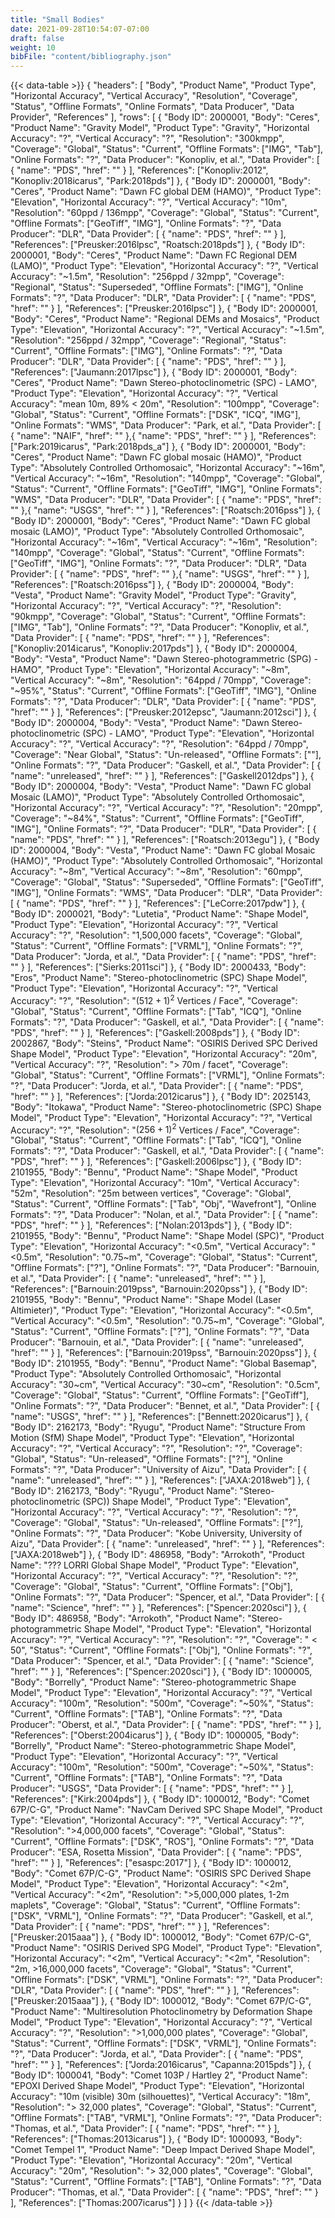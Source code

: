 ```yaml
---
title: "Small Bodies"
date: 2021-09-28T10:54:07-07:00
draft: false
weight: 10
bibFile: "content/bibliography.json"
---
```



{{< data-table >}}
{
    "headers": [
        "Body",
        "Product Name",
        "Product Type",
        "Horizontal Accuracy",
        "Vertical Accuracy",
        "Resolution",
        "Coverage",
        "Status",
        "Offline Formats",
        "Online Formats",
        "Data Producer",
        "Data Provider",
        "References"
    ],
    "rows": [
    {
      "Body ID": 2000001,
      "Body": "Ceres",
      "Product Name": "Gravity Model",
      "Product Type": "Gravity",
      "Horizontal Accuracy": "?",
      "Vertical Accuracy": "?",
      "Resolution": "300kmpp",
      "Coverage": "Global",
      "Status": "Current",
      "Offline Formats": ["IMG", "Tab"],
      "Online Formats": "?",
      "Data Producer": "Konopliv, et al.",
      "Data Provider": [
        {
            "name": "PDS",
            "href": ""
        }
    ],
      "References": ["Konopliv:2012", "Konopliv:2018icarus", "Park:2018pds"]
    },
    {
      "Body ID": 2000001,
      "Body": "Ceres",
      "Product Name": "Dawn FC global DEM (HAMO)",
      "Product Type": "Elevation",
      "Horizontal Accuracy": "?",
      "Vertical Accuracy": "10m",
      "Resolution": "60ppd / 136mpp",
      "Coverage": "Global",
      "Status": "Current",
      "Offline Formats": ["GeoTiff", "IMG"],
      "Online Formats": "?",
      "Data Producer": "DLR",
      "Data Provider": [
        {
            "name": "PDS",
            "href": ""
        }
    ],
      "References": ["Preusker:2016lpsc", "Roatsch:2018pds"]
    },
    {
      "Body ID": 2000001,
      "Body": "Ceres",
      "Product Name": "Dawn FC Regional DEM (LAMO)",
      "Product Type": "Elevation",
      "Horizontal Accuracy": "?",
      "Vertical Accuracy": "~1.5m",
      "Resolution": "256ppd / 32mpp",
      "Coverage": "Regional",
      "Status": "Superseded",
      "Offline Formats": ["IMG"],
      "Online Formats": "?",
      "Data Producer": "DLR",
      "Data Provider": [
        {
            "name": "PDS",
            "href": ""
        }
    ],
      "References": ["Preusker:2016lpsc"]
    },
    {
      "Body ID": 2000001,
      "Body": "Ceres",
      "Product Name": "Regional DEMs and Mosaics",
      "Product Type": "Elevation",
      "Horizontal Accuracy": "?",
      "Vertical Accuracy": "~1.5m",
      "Resolution": "256ppd / 32mpp",
      "Coverage": "Regional",
      "Status": "Current",
      "Offline Formats": ["IMG"],
      "Online Formats": "?",
      "Data Producer": "DLR",
      "Data Provider": [
        {
            "name": "PDS",
            "href": ""
        }
    ],
      "References": ["Jaumann:2017lpsc"]
    },
    {
      "Body ID": 2000001,
      "Body": "Ceres",
      "Product Name": "Dawn Stereo-photoclinometric (SPC) - LAMO",
      "Product Type": "Elevation",
      "Horizontal Accuracy": "?",
      "Vertical Accuracy": "mean 10m, 89% < 20m",
      "Resolution": "100mpp",
      "Coverage": "Global",
      "Status": "Current",
      "Offline Formats": ["DSK", "ICQ", "IMG"],
      "Online Formats": "WMS",
      "Data Producer": "Park, et al.",
      "Data Provider": [
            {
                "name": "NAIF",
                "href": ""
            },{
            "name": "PDS",
            "href": ""
        }
    ],
      "References": ["Park:2019icarus", "Park:2018pds_a"]
    },
    {
      "Body ID": 2000001,
      "Body": "Ceres",
      "Product Name": "Dawn FC global mosaic (HAMO)",
      "Product Type": "Absolutely Controlled Orthomosaic",
      "Horizontal Accuracy": "~16m",
      "Vertical Accuracy": "~16m",
      "Resolution": "140mpp",
      "Coverage": "Global",
      "Status": "Current",
      "Offline Formats": ["GeoTiff", "IMG"],
      "Online Formats": "WMS",
      "Data Producer": "DLR",
      "Data Provider": [
        {
            "name": "PDS",
            "href": ""
        },{
        "name": "USGS",
        "href": ""
    }
],
      "References": ["Roatsch:2016pss"]
    },
    {
      "Body ID": 2000001,
      "Body": "Ceres",
      "Product Name": "Dawn FC global mosaic (LAMO)",
      "Product Type": "Absolutely Controlled Orthomosaic",
      "Horizontal Accuracy": "~16m",
      "Vertical Accuracy": "~16m",
      "Resolution": "140mpp",
      "Coverage": "Global",
      "Status": "Current",
      "Offline Formats": ["GeoTiff", "IMG"],
      "Online Formats": "?",
      "Data Producer": "DLR",
      "Data Provider": [
        {
            "name": "PDS",
            "href": ""
        },{
        "name": "USGS",
        "href": ""
    }
],
      "References": ["Roatsch:2016pss"]
    },
    {
      "Body ID": 2000004,
      "Body": "Vesta",
      "Product Name": "Gravity Model",
      "Product Type": "Gravity",
      "Horizontal Accuracy": "?",
      "Vertical Accuracy": "?",
      "Resolution": "90kmpp",
      "Coverage": "Global",
      "Status": "Current",
      "Offline Formats": ["IMG", "Tab"],
      "Online Formats": "?",
      "Data Producer": "Konopliv, et al.",
      "Data Provider": [
        {
            "name": "PDS",
            "href": ""
        }
    ],
      "References": ["Konopliv:2014icarus", "Konopliv:2017pds"]
    },
    {
      "Body ID": 2000004,
      "Body": "Vesta",
      "Product Name": "Dawn Stereo-photogrammetric (SPG) - HAMO",
      "Product Type": "Elevation",
      "Horizontal Accuracy": "~8m",
      "Vertical Accuracy": "~8m",
      "Resolution": "64ppd / 70mpp",
      "Coverage": "~95%",
      "Status": "Current",
      "Offline Formats": ["GeoTiff", "IMG"],
      "Online Formats": "?",
      "Data Producer": "DLR",
      "Data Provider": [
        {
            "name": "PDS",
            "href": ""
        }
    ],
      "References": ["Preusker:2012epsc", "Jaumann:2012sci"]
    },
    {
      "Body ID": 2000004,
      "Body": "Vesta",
      "Product Name": "Dawn Stereo-photoclinometric (SPC) - LAMO",
      "Product Type": "Elevation",
      "Horizontal Accuracy": "?",
      "Vertical Accuracy": "?",
      "Resolution": "64ppd / 70mpp",
      "Coverage": "Near Global",
      "Status": "Un-released",
      "Offline Formats": [""],
      "Online Formats": "?",
      "Data Producer": "Gaskell, et al.",
      "Data Provider": [
        {
            "name": "unreleased",
            "href": ""
        }
    ],
      "References": ["Gaskell2012dps"]
    },
    {
      "Body ID": 2000004,
      "Body": "Vesta",
      "Product Name": "Dawn FC global Mosaic (LAMO)",
      "Product Type": "Absolutely Controlled Orthomosaic",
      "Horizontal Accuracy": "?",
      "Vertical Accuracy": "?",
      "Resolution": "20mpp",
      "Coverage": "~84%",
      "Status": "Current",
      "Offline Formats": ["GeoTiff", "IMG"],
      "Online Formats": "?",
      "Data Producer": "DLR",
      "Data Provider": [
        {
            "name": "PDS",
            "href": ""
        }
    ],
      "References": ["Roatsch:2013egu"]
    },
    {
      "Body ID": 2000004,
      "Body": "Vesta",
      "Product Name": "Dawn FC global Mosaic (HAMO)",
      "Product Type": "Absolutely Controlled Orthomosaic",
      "Horizontal Accuracy": "~8m",
      "Vertical Accuracy": "~8m",
      "Resolution": "60mpp",
      "Coverage": "Global",
      "Status": "Superseded",
      "Offline Formats": ["GeoTiff", "IMG"],
      "Online Formats": "WMS",
      "Data Producer": "DLR",
      "Data Provider": [
        {
            "name": "PDS",
            "href": ""
        }
    ],
      "References": ["LeCorre:2017pdw"]
    },
    {
      "Body ID": 2000021,
      "Body": "Lutetia",
      "Product Name": "Shape Model",
      "Product Type": "Elevation",
      "Horizontal Accuracy": "?",
      "Vertical Accuracy": "?",
      "Resolution": "1,500,000 facets",
      "Coverage": "Global",
      "Status": "Current",
      "Offline Formats": ["VRML"],
      "Online Formats": "?",
      "Data Producer": "Jorda, et al.",
      "Data Provider": [
        {
            "name": "PDS",
            "href": ""
        }
    ],
      "References": ["Sierks:2011sci"]
    },
    {
      "Body ID": 2000433,
      "Body": "Eros",
      "Product Name": "Stereo-photoclinometric (SPC) Shape Model",
      "Product Type": "Elevation",
      "Horizontal Accuracy": "?",
      "Vertical Accuracy": "?",
      "Resolution": "$(512 + 1) ^ 2$ Vertices / Face",
      "Coverage": "Global",
      "Status": "Current",
      "Offline Formats": ["Tab", "ICQ"],
      "Online Formats": "?",
      "Data Producer": "Gaskell, et al.",
      "Data Provider": [
        {
            "name": "PDS",
            "href": ""
        }
    ],
      "References": ["Gaskell:2008pds"]
    },
    {
      "Body ID": 2002867,
      "Body": "Steins",
      "Product Name": "OSIRIS Derived SPC Derived Shape Model",
      "Product Type": "Elevation",
      "Horizontal Accuracy": "20m",
      "Vertical Accuracy": "?",
      "Resolution": "> 70m / facet",
      "Coverage": "Global",
      "Status": "Current",
      "Offline Formats": ["VRML"],
      "Online Formats": "?",
      "Data Producer": "Jorda, et al.",
      "Data Provider": [
        {
            "name": "PDS",
            "href": ""
        }
    ],
      "References": ["Jorda:2012icarus"]
    },
    {
      "Body ID": 2025143,
      "Body": "Itokawa",
      "Product Name": "Stereo-photoclinometric (SPC) Shape Model",
      "Product Type": "Elevation",
      "Horizontal Accuracy": "?",
      "Vertical Accuracy": "?",
      "Resolution": "$(256 + 1) ^ 2$ Vertices / Face",
      "Coverage": "Global",
      "Status": "Current",
      "Offline Formats": ["Tab", "ICQ"],
      "Online Formats": "?",
      "Data Producer": "Gaskell, et al.",
      "Data Provider": [
        {
            "name": "PDS",
            "href": ""
        }
    ],
      "References": ["Gaskell:2006lpsc"]
    },
    {
      "Body ID": 2101955,
      "Body": "Bennu",
      "Product Name": "Shape Model",
      "Product Type": "Elevation",
      "Horizontal Accuracy": "10m",
      "Vertical Accuracy": "52m",
      "Resolution": "25m between vertices",
      "Coverage": "Global",
      "Status": "Current",
      "Offline Formats": ["Tab", "Obj", "Wavefront"],
      "Online Formats": "?",
      "Data Producer": "Nolan, et al.",
      "Data Provider": [
        {
            "name": "PDS",
            "href": ""
        }
    ],
      "References": ["Nolan:2013pds"]
    },
    {
      "Body ID": 2101955,
      "Body": "Bennu",
      "Product Name": "Shape Model (SPC)",
      "Product Type": "Elevation",
      "Horizontal Accuracy": "<0.5m",
      "Vertical Accuracy": "<0.5m",
      "Resolution": "0.75~m",
      "Coverage": "Global",
      "Status": "Current",
      "Offline Formats": ["?"],
      "Online Formats": "?",
      "Data Producer": "Barnouin, et al.",
      "Data Provider": [
        {
            "name": "unreleased",
            "href": ""
        }
    ],
      "References": ["Barnouin:2019pss", "Barnouin:2020pss"]
    },
    {
      "Body ID": 2101955,
      "Body": "Bennu",
      "Product Name": "Shape Model (Laser Altimieter)",
      "Product Type": "Elevation",
      "Horizontal Accuracy": "<0.5m",
      "Vertical Accuracy": "<0.5m",
      "Resolution": "0.75~m",
      "Coverage": "Global",
      "Status": "Current",
      "Offline Formats": ["?"],
      "Online Formats": "?",
      "Data Producer": "Barnouin, et al.",
      "Data Provider": [
        {
            "name": "unreleased",
            "href": ""
        }
    ],
      "References": ["Barnouin:2019pss", "Barnouin:2020pss"]
    },
    {
      "Body ID": 2101955,
      "Body": "Bennu",
      "Product Name": "Global Basemap",
      "Product Type": "Absolutely Controlled Orthomosaic",
      "Horizontal Accuracy": "30~cm",
      "Vertical Accuracy": "30~cm",
      "Resolution": "0.5cm",
      "Coverage": "Global",
      "Status": "Current",
      "Offline Formats": ["GeoTiff"],
      "Online Formats": "?",
      "Data Producer": "Bennet, et al.",
      "Data Provider": [
        {
            "name": "USGS",
            "href": ""
        }
    ],
      "References": ["Bennett:2020icarus"]
    },
    {
      "Body ID": 2162173,
      "Body": "Ryugu",
      "Product Name": "Structure From Motion (SfM) Shape Model",
      "Product Type": "Elevation",
      "Horizontal Accuracy": "?",
      "Vertical Accuracy": "?",
      "Resolution": "?",
      "Coverage": "Global",
      "Status": "Un-released",
      "Offline Formats": ["?"],
      "Online Formats": "?",
      "Data Producer": "University of Aizu",
      "Data Provider": [
        {
            "name": "unreleased",
            "href": ""
        }
    ],
      "References": ["JAXA:2018web"]
    },
    {
      "Body ID": 2162173,
      "Body": "Ryugu",
      "Product Name": "Stereo-photoclinometric (SPC)) Shape Model",
      "Product Type": "Elevation",
      "Horizontal Accuracy": "?",
      "Vertical Accuracy": "?",
      "Resolution": "?",
      "Coverage": "Global",
      "Status": "Un-released",
      "Offline Formats": ["?"],
      "Online Formats": "?",
      "Data Producer": "Kobe University, University of Aizu",
      "Data Provider": [
        {
            "name": "unreleased",
            "href": ""
        }
    ],
      "References": ["JAXA:2018web"]
    },
    {
      "Body ID": 486958,
      "Body": "Arrokoth",
      "Product Name": "??? LORRI Global Shape Model",
      "Product Type": "Elevation",
      "Horizontal Accuracy": "?",
      "Vertical Accuracy": "?",
      "Resolution": "?",
      "Coverage": "Global",
      "Status": "Current",
      "Offline Formats": ["Obj"],
      "Online Formats": "?",
      "Data Producer": "Spencer, et al.",
      "Data Provider": [
        {
            "name": "Science",
            "href": ""
        }
    ],
      "References": ["Spencer:2020sci"]
    },
    {
      "Body ID": 486958,
      "Body": "Arrokoth",
      "Product Name": "Stereo-photogrammetric Shape Model",
      "Product Type": "Elevation",
      "Horizontal Accuracy": "?",
      "Vertical Accuracy": "?",
      "Resolution": "?",
      "Coverage": "$<50%$",
      "Status": "Current",
      "Offline Formats": ["Obj"],
      "Online Formats": "?",
      "Data Producer": "Spencer, et al.",
      "Data Provider": [
        {
            "name": "Science",
            "href": ""
        }
    ],
      "References": ["Spencer:2020sci"]
    },
    {
      "Body ID": 1000005,
      "Body": "Borrelly",
      "Product Name": "Stereo-photogrammetric Shape Model",
      "Product Type": "Elevation",
      "Horizontal Accuracy": "?",
      "Vertical Accuracy": "100m",
      "Resolution": "500m",
      "Coverage": "~50%",
      "Status": "Current",
      "Offline Formats": ["TAB"],
      "Online Formats": "?",
      "Data Producer": "Oberst, et al.",
      "Data Provider": [
        {
            "name": "PDS",
            "href": ""
        }
    ],
      "References": ["Oberst:2004icarus"]
    },
    {
      "Body ID": 1000005,
      "Body": "Borrelly",
      "Product Name": "Stereo-photogrammetric Shape Model",
      "Product Type": "Elevation",
      "Horizontal Accuracy": "?",
      "Vertical Accuracy": "100m",
      "Resolution": "500m",
      "Coverage": "~50%",
      "Status": "Current",
      "Offline Formats": ["TAB"],
      "Online Formats": "?",
      "Data Producer": "USGS",
      "Data Provider": [
        {
            "name": "PDS",
            "href": ""
        }
    ],
      "References": ["Kirk:2004pds"]
    },
    {
      "Body ID": 1000012,
      "Body": "Comet 67P/C-G",
      "Product Name": "NavCam Derived SPC Shape Model",
      "Product Type": "Elevation",
      "Horizontal Accuracy": "?",
      "Vertical Accuracy": "?",
      "Resolution": ">4,000,000 facets",
      "Coverage": "Global",
      "Status": "Current",
      "Offline Formats": ["DSK", "ROS"],
      "Online Formats": "?",
      "Data Producer": "ESA, Rosetta Mission",
      "Data Provider": [
        {
            "name": "PDS",
            "href": ""
        }
    ],
      "References": ["esaspc:2017"]
    },
    {
      "Body ID": 1000012,
      "Body": "Comet 67P/C-G",
      "Product Name": "OSIRIS SPC Derived Shape Model",
      "Product Type": "Elevation",
      "Horizontal Accuracy": "<2m",
      "Vertical Accuracy": "<2m",
      "Resolution": ">5,000,000 plates, 1-2m maplets",
      "Coverage": "Global",
      "Status": "Current",
      "Offline Formats": ["DSK", "VRML"],
      "Online Formats": "?",
      "Data Producer": "Gaskell, et al.",
      "Data Provider": [
        {
            "name": "PDS",
            "href": ""
        }
    ],
      "References": ["Preusker:2015aaa"]
    },
    {
      "Body ID": 1000012,
      "Body": "Comet 67P/C-G",
      "Product Name": "OSIRIS Derived SPG Model",
      "Product Type": "Elevation",
      "Horizontal Accuracy": "<2m",
      "Vertical Accuracy": "<2m",
      "Resolution": "2m, >16,000,000 facets",
      "Coverage": "Global",
      "Status": "Current",
      "Offline Formats": ["DSK", "VRML"],
      "Online Formats": "?",
      "Data Producer": "DLR",
      "Data Provider": [
        {
            "name": "PDS",
            "href": ""
        }
    ],
      "References": ["Preusker:2015aaa"]
    },
    {
      "Body ID": 1000012,
      "Body": "Comet 67P/C-G",
      "Product Name": "Multiresolution Photoclinometry by Deformation Shape Model",
      "Product Type": "Elevation",
      "Horizontal Accuracy": "?",
      "Vertical Accuracy": "?",
      "Resolution": ">1,000,000 plates",
      "Coverage": "Global",
      "Status": "Current",
      "Offline Formats": ["DSK", "VRML"],
      "Online Formats": "?",
      "Data Producer": "Jorda, et al.",
      "Data Provider": [
        {
            "name": "PDS",
            "href": ""
        }
    ],
      "References": ["Jorda:2016icarus", "Capanna:2015pds"]
    },
    {
      "Body ID": 1000041,
      "Body": "Comet 103P / Hartley 2",
      "Product Name": "EPOXI Derived Shape Model",
      "Product Type": "Elevation",
      "Horizontal Accuracy": "10m (visible) 30m (silhouettes)",
      "Vertical Accuracy": "18m",
      "Resolution": "> 32,000 plates",
      "Coverage": "Global",
      "Status": "Current",
      "Offline Formats": ["TAB", "VRML"],
      "Online Formats": "?",
      "Data Producer": "Thomas, et al.",
      "Data Provider": [
        {
            "name": "PDS",
            "href": ""
        }
    ],
      "References": ["Thomas:2013icarus"]
    },
    {
      "Body ID": 1000093,
      "Body": "Comet Tempel 1",
      "Product Name": "Deep Impact Derived Shape Model",
      "Product Type": "Elevation",
      "Horizontal Accuracy": "20m",
      "Vertical Accuracy": "20m",
      "Resolution": "> 32,000 plates",
      "Coverage": "Global",
      "Status": "Current",
      "Offline Formats": ["TAB"],
      "Online Formats": "?",
      "Data Producer": "Thomas, et al.",
      "Data Provider": [
        {
            "name": "PDS",
            "href": ""
        }
    ],
      "References": ["Thomas:2007icarus"]
    }
  ]
}
{{< /data-table >}}
